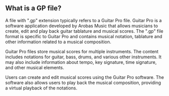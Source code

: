 ## What is a GP file?

A file with ".gp" extension typically refers to a Guitar Pro file. Guitar Pro is a software application developed by Arobas Music that allows musicians to create, edit and play back guitar tablature and musical scores. The ".gp" file format is specific to Guitar Pro and contains musical notation, tablature and other information related to a musical composition.

Guitar Pro files store musical scores for multiple instruments. The content includes notations for guitar, bass, drums, and various other instruments. It may also include information about tempo, key signature, time signature, and other musical elements.

Users can create and edit musical scores using the Guitar Pro software. The software also allows users to play back the musical composition, providing a virtual playback of the notations.




